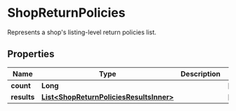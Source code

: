 

# ShopReturnPolicies

Represents a shop's listing-level return policies list.

## Properties

| Name | Type | Description | Notes |
|------------ | ------------- | ------------- | -------------|
|**count** | **Long** |  |  [optional] |
|**results** | [**List&lt;ShopReturnPoliciesResultsInner&gt;**](ShopReturnPoliciesResultsInner.md) |  |  [optional] |



